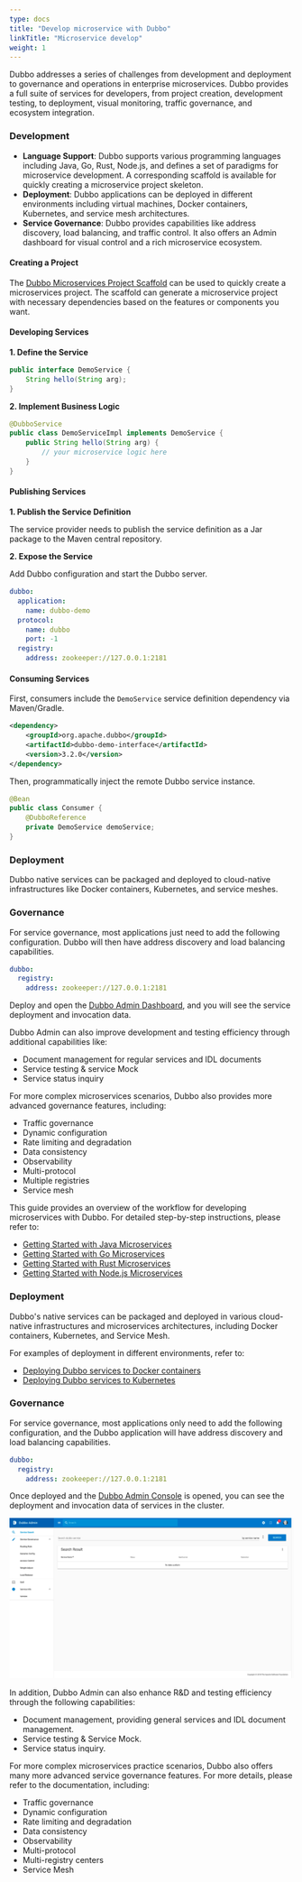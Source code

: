 ```yaml
---
type: docs
title: "Develop microservice with Dubbo"
linkTitle: "Microservice develop"
weight: 1
---
```

Dubbo addresses a series of challenges from development and deployment to governance and operations in enterprise microservices. Dubbo provides a full suite of services for developers, from project creation, development testing, to deployment, visual monitoring, traffic governance, and ecosystem integration.

### Development

* **Language Support**: Dubbo supports various programming languages including Java, Go, Rust, Node.js, and defines a set of paradigms for microservice development. A corresponding scaffold is available for quickly creating a microservice project skeleton.
* **Deployment**: Dubbo applications can be deployed in different environments including virtual machines, Docker containers, Kubernetes, and service mesh architectures.
* **Service Governance**: Dubbo provides capabilities like address discovery, load balancing, and traffic control. It also offers an Admin dashboard for visual control and a rich microservice ecosystem.

#### Creating a Project
The [Dubbo Microservices Project Scaffold](https://start.dubbo.apache.org/bootstrap.html) can be used to quickly create a microservices project. The scaffold can generate a microservice project with necessary dependencies based on the features or components you want.

#### Developing Services
**1. Define the Service**

```java
public interface DemoService {
    String hello(String arg);
}
```

**2. Implement Business Logic**

```java
@DubboService
public class DemoServiceImpl implements DemoService {
    public String hello(String arg) {
        // your microservice logic here
    }
}
```

#### Publishing Services
**1. Publish the Service Definition**

The service provider needs to publish the service definition as a Jar package to the Maven central repository.

**2. Expose the Service**

Add Dubbo configuration and start the Dubbo server.

```yaml
dubbo:
  application:
    name: dubbo-demo
  protocol:
    name: dubbo
    port: -1
  registry:
    address: zookeeper://127.0.0.1:2181
```

#### Consuming Services

First, consumers include the `DemoService` service definition dependency via Maven/Gradle.

```xml
<dependency>
    <groupId>org.apache.dubbo</groupId>
    <artifactId>dubbo-demo-interface</artifactId>
    <version>3.2.0</version>
</dependency>
```

Then, programmatically inject the remote Dubbo service instance.

```java
@Bean
public class Consumer {
    @DubboReference
    private DemoService demoService;
}
```

### Deployment
Dubbo native services can be packaged and deployed to cloud-native infrastructures like Docker containers, Kubernetes, and service meshes.

### Governance
For service governance, most applications just need to add the following configuration. Dubbo will then have address discovery and load balancing capabilities.

```yaml
dubbo:
  registry:
    address: zookeeper://127.0.0.1:2181
```

Deploy and open the [Dubbo Admin Dashboard](/zh-cn/overview/tasks/deploy/), and you will see the service deployment and invocation data.

Dubbo Admin can also improve development and testing efficiency through additional capabilities like:
* Document management for regular services and IDL documents
* Service testing & service Mock
* Service status inquiry

For more complex microservices scenarios, Dubbo also provides more advanced governance features, including:
* Traffic governance
* Dynamic configuration
* Rate limiting and degradation
* Data consistency
* Observability
* Multi-protocol
* Multiple registries
* Service mesh

This guide provides an overview of the workflow for developing microservices with Dubbo. For detailed step-by-step instructions, please refer to:
* [Getting Started with Java Microservices](/en/overview/quickstart/)
* [Getting Started with Go Microservices](/en/overview/quickstart/go/)
* [Getting Started with Rust Microservices](/en/overview/quickstart/rust/)
* [Getting Started with Node.js Microservices](https://github.com/apache/dubbo-js)


### Deployment

Dubbo's native services can be packaged and deployed in various cloud-native infrastructures and microservices architectures, including Docker containers, Kubernetes, and Service Mesh.

For examples of deployment in different environments, refer to:
* [Deploying Dubbo services to Docker containers](/zh-cn/overview/tasks/deploy/deploy-on-docker)
* [Deploying Dubbo services to Kubernetes](/en/overview/tasks/kubernetes/)

### Governance

For service governance, most applications only need to add the following configuration, and the Dubbo application will have address discovery and load balancing capabilities.

```yaml
dubbo:
  registry:
    address: zookeeper://127.0.0.1:2181
```

Once deployed and the [Dubbo Admin Console](/zh-cn/overview/tasks/deploy) is opened, you can see the deployment and invocation data of services in the cluster.

![Admin](/imgs/v3/what/admin.png)

In addition, Dubbo Admin can also enhance R&D and testing efficiency through the following capabilities:
* Document management, providing general services and IDL document management.
* Service testing & Service Mock.
* Service status inquiry.

For more complex microservices practice scenarios, Dubbo also offers many more advanced service governance features. For more details, please refer to the documentation, including:
* Traffic governance
* Dynamic configuration
* Rate limiting and degradation
* Data consistency
* Observability
* Multi-protocol
* Multi-registry centers
* Service Mesh